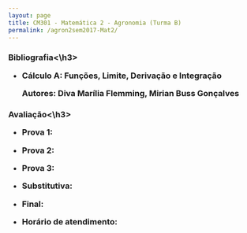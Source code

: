 ```yaml
---
layout: page
title: CM301 - Matemática 2 - Agronomia (Turma B)
permalink: /agron2sem2017-Mat2/
---
```


<h3>Bibliografia<\h3>

- Cálculo A: Funções, Limite, Derivação e Integração 
	
  Autores: Diva Marília Flemming, Mirian Buss Gonçalves

<h3>Avaliação<\h3>

- Prova 1: 
- Prova 2: 
- Prova 3:
- Substitutiva:
- Final:

- Horário de atendimento: 


